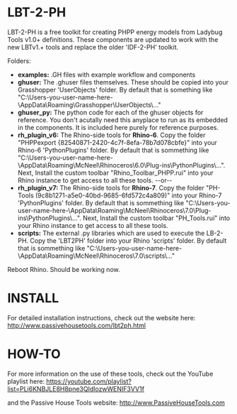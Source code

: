 # LBT-2-PH
LBT-2-PH is a free toolkit for creating PHPP energy models from Ladybug Tools v1.0+ definitions. These components are updated to work with the new LBTv1.+ tools and replace the older 'IDF-2-PH' toolkit.

Folders:
- **examples:** .GH files with example workflow and components
- **ghuser:** The .ghuser files themselves. These should be copied into your Grasshopper 'UserObjects' folder. By default that is something like "C:\Users\-you-user-name-here-\AppData\Roaming\Grasshopper\UserObjects\\..."
- **ghuser_py:** The python code for each of the ghuser objects for reference. You don't acutally need this anyplace to run as its embedded in the components. It is included here purely for reference purposes.
- **rh_plugin_v6:** The Rhino-side tools for **Rhino-6**. Copy the folder "PHPPexport {82540871-2420-4c7f-8efa-78b7d078cbfe}" into your Rhino-6 'PythonPlugins' folder. By default that is sommething like "C:\Users\-you-user-name-here-\AppData\Roaming\McNeel\Rhinoceros\6.0\Plug-ins\PythonPlugins\\...".
Next, Install the custom toolbar "Rhino_Toolbar_PHPP.rui" into your Rhino instance to get access to all these tools.
--or--
- **rh_plugin_v7:**  The Rhino-side tools for **Rhino-7**. Copy the folder "PH-Tools (9c8b1271-a5e0-40bd-9685-6fd572c4a809)" into your Rhino-7 'PythonPlugins' folder. By default that is sommething like "C:\Users\-you-user-name-here-\AppData\Roaming\McNeel\Rhinoceros\7.0\Plug-ins\PythonPlugins\\...".
Next, Install the custom toolbar "PH_Tools.rui" into your Rhino instance to get access to all these tools.
- **scripts:** The external .py libraries which are used to execute the LB-2-PH. Copy the 'LBT2PH' folder into your Rhino 'scripts' folder. By default that is sommething like "C:\Users\-you-user-name-here-\AppData\Roaming\McNeel\Rhinoceros\7.0\scripts\\..."

Reboot Rhino. Should be working now.

# INSTALL
For detailed installation instructions, check out the website here: http://www.passivehousetools.com/lbt2ph.html

# HOW-TO
For more information on the use of these tools, check out the YouTube playlist here:
https://youtube.com/playlist?list=PLi6KNBJLE8H8pne3QIdlozwWENIF3VV1f

and the Passive House Tools website:
http://www.PassiveHouseTools.com
